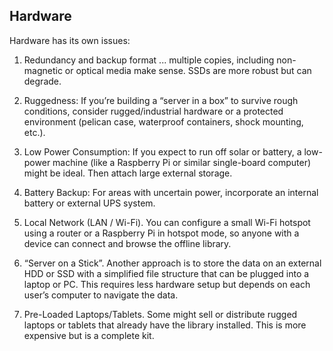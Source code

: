 ## Hardware

Hardware has its own issues:

1. Redundancy and backup format ... multiple copies, including non-magnetic or optical media make sense. SSDs are more robust but can degrade.

2. Ruggedness: If you’re building a “server in a box” to survive rough conditions, consider rugged/industrial hardware or a protected environment (pelican case, waterproof containers, shock mounting, etc.).

3. Low Power Consumption: If you expect to run off solar or battery, a low-power machine (like a Raspberry Pi or similar single-board computer) might be ideal. Then attach large external storage.

4. Battery Backup: For areas with uncertain power, incorporate an internal battery or external UPS system.

5. Local Network (LAN / Wi-Fi). You can configure a small Wi-Fi hotspot using a router or a Raspberry Pi in hotspot mode, so anyone with a device can connect and browse the offline library.

6. “Server on a Stick”. Another approach is to store the data on an external HDD or SSD with a simplified file structure that can be plugged into a laptop or PC. This requires less hardware setup but depends on each user’s computer to navigate the data.

7. Pre-Loaded Laptops/Tablets. Some might sell or distribute rugged laptops or tablets that already have the library installed. This is more expensive but is a complete kit.
